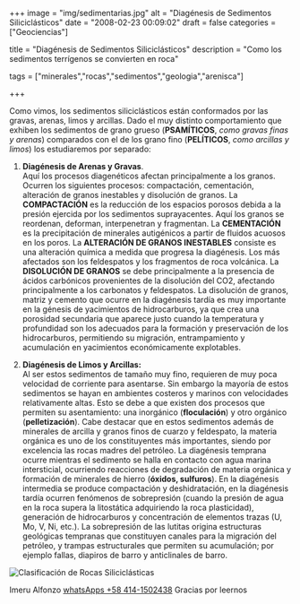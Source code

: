 +++
image = "img/sedimentarias.jpg" 
alt = "Diagénesis de Sedimentos Siliciclásticos" 
date = "2008-02-23 00:09:02"
draft = false 
categories = ["Geociencias"] 

title = "Diagénesis de Sedimentos Siliciclásticos" 
description = "Como los sedimentos terrígenos se convierten en roca" 

tags = ["minerales","rocas","sedimentos","geologia","arenisca"] 

+++

Como vimos, los sedimentos siliciclásticos están conformados por las gravas, arenas, limos y arcillas. Dado el muy distinto comportamiento que exhiben los sedimentos de grano grueso (**PSAMÍTICOS**, *como gravas finas y arenas*) comparados con el de los grano fino (**PELÍTICOS**, *como arcillas y limos*) los estudiaremos por separado:

1. **Diagénesis de Arenas y Gravas**.  
Aquí los procesos diagenéticos afectan principalmente a los granos. Ocurren los siguientes procesos: compactación, cementación, alteración de granos inestables y disolución de granos. La **COMPACTACIÓN** es la reducción de los espacios porosos debida a la presión ejercida por los sedimentos suprayacentes. Aquí los granos se reordenan, deforman, interpenetran y fragmentan. La **CEMENTACIÓN** es la precipitación de minerales autigénicos a partir de fluidos acuosos en los poros. La **ALTERACIÓN DE GRANOS INESTABLES** consiste es una alteración química a medida que progresa la diagénesis. Los más afectados son los feldespatos y los fragmentos de roca volcánica. La **DISOLUCIÓN DE GRANOS** se debe principalmente a la presencia de ácidos carbónicos provenientes de la disolución del CO2, afectando principalmente a los carbonatos y feldespatos. La disolución de granos, matriz y cemento que ocurre en la diagénesis tardía es muy importante en la génesis de yacimientos de hidrocarburos, ya que crea una porosidad secundaria que aparece justo cuando la temperatura y profundidad son los adecuados para la formación y preservación de los hidrocarburos, permitiendo su migración, entrampamiento y acumulación en yacimientos económicamente explotables.

2. **Diagénesis de Limos y Arcillas:**  
Al ser estos sedimentos de tamaño muy fino, requieren de muy poca velocidad de corriente para asentarse. Sin embargo la mayoría de estos sedimentos se hayan en ambientes costeros y marinos con velocidades relativamente altas. Esto se debe a que existen dos procesos que permiten su asentamiento: una inorgánico (**floculación**) y otro orgánico (**pelletización**). Cabe destacar que en estos sedimentos además de minerales de arcilla y granos finos de cuarzo y feldespato, la materia orgánica es uno de los constituyentes más importantes, siendo por excelencia las rocas madres del petróleo. La diagénesis temprana ocurre mientras el sedimento se halla en contacto con agua marina intersticial, ocurriendo reacciones de degradación de materia orgánica y formación de minerales de hierro (**óxidos, sulfuros**). En la diagénesis intermedia se produce compactación y deshidratación, en la diagénesis tardía ocurren fenómenos de sobrepresión (cuando la presión de agua en la roca supera la litostática adquiriendo la roca plasticidad), generación de hidrocarburos y concentración de elementos trazas (U, Mo, V, Ni, etc.). La sobrepresión de las lutitas origina estructuras geológicas tempranas que constituyen canales para la migración del petróleo, y trampas estructurales que permiten su acumulación; por ejemplo fallas, diapiros de barro y anticlinales de barro.


![](/img/rocasClasticas.png "Clasificación de Rocas Siliciclásticas")

Imeru Alfonzo [whatsApps +58 414-1502438](https://wa.me/584141502438)
Gracias por leernos
